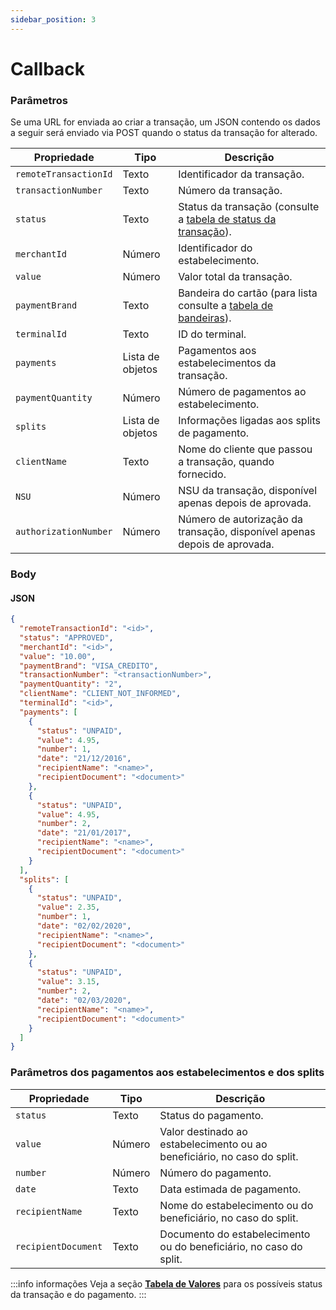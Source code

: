 ```yaml
---
sidebar_position: 3
---
```


# Callback

### Parâmetros

Se uma URL for enviada ao criar a transação, um JSON contendo os dados a seguir será enviado via POST quando o status da transação for alterado.

|Propriedade|Tipo|Descrição|
|-----------|----|---------|
|`remoteTransactionId`|Texto|Identificador da transação.|
|`transactionNumber`|Texto|Número da transação.|
|`status`|Texto|Status da transação (consulte  a [tabela de status da transação](../../remote-transaction/value-table/transaction-status)).|
|`merchantId`|Número|Identificador do estabelecimento.|
|`value`|Número|Valor total da transação.|
|`paymentBrand`|Texto|Bandeira do cartão (para lista consulte a [tabela de bandeiras](../value-table/brand)).|
|`terminalId`|Texto|ID do terminal.|
|`payments`|Lista de objetos|Pagamentos aos estabelecimentos da transação.|
|`paymentQuantity`|Número|Número de pagamentos ao estabelecimento.|
|`splits`|Lista de objetos|Informações ligadas aos splits de pagamento.|
|`clientName`|Texto|Nome do cliente que passou a transação, quando fornecido.|
|`NSU`|Número|NSU da transação, disponível apenas depois de aprovada.|
|`authorizationNumber`|Número|Número de autorização da transação, disponível apenas depois de aprovada.|


### Body

#### JSON

```json
{
  "remoteTransactionId": "<id>",
  "status": "APPROVED",
  "merchantId": "<id>",
  "value": "10.00",
  "paymentBrand": "VISA_CREDITO",
  "transactionNumber": "<transactionNumber>",
  "paymentQuantity": "2",
  "clientName": "CLIENT_NOT_INFORMED",
  "terminalId": "<id>",
  "payments": [
    {
      "status": "UNPAID",
      "value": 4.95,
      "number": 1,
      "date": "21/12/2016",
      "recipientName": "<name>",
      "recipientDocument": "<document>"
    },
    {
      "status": "UNPAID",
      "value": 4.95,
      "number": 2,
      "date": "21/01/2017",
      "recipientName": "<name>",
      "recipientDocument": "<document>"
    }
  ],
  "splits": [
    {
      "status": "UNPAID",
      "value": 2.35,
      "number": 1,
      "date": "02/02/2020",
      "recipientName": "<name>",
      "recipientDocument": "<document>"
    },
    {
      "status": "UNPAID",
      "value": 3.15,
      "number": 2,
      "date": "02/03/2020",
      "recipientName": "<name>",
      "recipientDocument": "<document>"
    }
  ]
}
```

### Parâmetros dos pagamentos aos estabelecimentos e dos splits

|Propriedade|Tipo|Descrição|
|-----------|----|---------|
|`status`|Texto|Status do pagamento.|
|`value`|Número|Valor destinado ao estabelecimento ou ao beneficiário, no caso do split.|
|`number`|Número|Número do pagamento.|
|`date`|Texto|Data estimada de pagamento.|
|`recipientName`|Texto|Nome do estabelecimento ou do beneficiário, no caso do split.|
|`recipientDocument`|Texto|Documento do estabelecimento ou do beneficiário, no caso do split.|

:::info informações
Veja a seção **[Tabela de Valores](../../remote-transaction/value-table)** para os possíveis status da transação e do pagamento.
:::